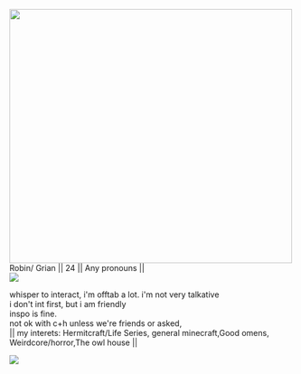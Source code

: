 <p align="center">
</p>


<img src="https://pbs.twimg.com/media/GTLr2K5XcAAMCSi?format=jpg&name=large" width="500" height="450"> 

<br>
  Robin/ Grian || 24 || Any pronouns ||

<br>
 <img src="https://images-wixmp-ed30a86b8c4ca887773594c2.wixmp.com/f/2d5387e6-06bb-4401-9184-ce8791a2d509/d84dbm2-5695de0d-01b5-4ba3-92ee-a15a44b87c43.png?token=eyJ0eXAiOiJKV1QiLCJhbGciOiJIUzI1NiJ9.eyJzdWIiOiJ1cm46YXBwOjdlMGQxODg5ODIyNjQzNzNhNWYwZDQxNWVhMGQyNmUwIiwiaXNzIjoidXJuOmFwcDo3ZTBkMTg4OTgyMjY0MzczYTVmMGQ0MTVlYTBkMjZlMCIsIm9iaiI6W1t7InBhdGgiOiJcL2ZcLzJkNTM4N2U2LTA2YmItNDQwMS05MTg0LWNlODc5MWEyZDUwOVwvZDg0ZGJtMi01Njk1ZGUwZC0wMWI1LTRiYTMtOTJlZS1hMTVhNDRiODdjNDMucG5nIn1dXSwiYXVkIjpbInVybjpzZXJ2aWNlOmZpbGUuZG93bmxvYWQiXX0.McN3mc-U7D1DSFrjlJLtUQWdY4787Os3cyfuJj3SaKg"> 
 
<br>

  whisper to interact, i'm offtab a lot. i'm not very talkative
<br>
i don't int first, but i am friendly
<br>
inspo is fine.
<br>
not ok with c+h unless we're friends or asked,
<br>
          || my interets: Hermitcraft/Life Series, general minecraft,Good omens, Weirdcore/horror,The owl house ||
          <br>

<img src="https://images-wixmp-ed30a86b8c4ca887773594c2.wixmp.com/f/2d5387e6-06bb-4401-9184-ce8791a2d509/d84dbm2-5695de0d-01b5-4ba3-92ee-a15a44b87c43.png?token=eyJ0eXAiOiJKV1QiLCJhbGciOiJIUzI1NiJ9.eyJzdWIiOiJ1cm46YXBwOjdlMGQxODg5ODIyNjQzNzNhNWYwZDQxNWVhMGQyNmUwIiwiaXNzIjoidXJuOmFwcDo3ZTBkMTg4OTgyMjY0MzczYTVmMGQ0MTVlYTBkMjZlMCIsIm9iaiI6W1t7InBhdGgiOiJcL2ZcLzJkNTM4N2U2LTA2YmItNDQwMS05MTg0LWNlODc5MWEyZDUwOVwvZDg0ZGJtMi01Njk1ZGUwZC0wMWI1LTRiYTMtOTJlZS1hMTVhNDRiODdjNDMucG5nIn1dXSwiYXVkIjpbInVybjpzZXJ2aWNlOmZpbGUuZG93bmxvYWQiXX0.McN3mc-U7D1DSFrjlJLtUQWdY4787Os3cyfuJj3SaKg">
<br>
       
<p align="center">
</p>
